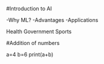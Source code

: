 #Introduction to AI

-Why ML?
-Advantages
-Applications 

Health 
Government 
Sports 


#Addition of numbers

a=4
b=6
print(a+b)
